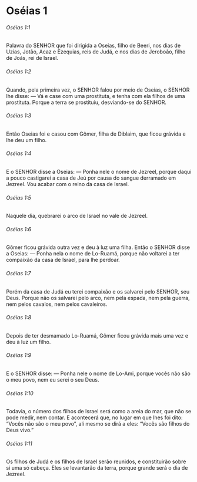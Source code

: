 # Oséias 1

###### Oséias 1:1

Palavra do SENHOR que foi dirigida a Oseias, filho de Beeri, nos dias de Uzias, Jotão, Acaz e Ezequias, reis de Judá, e nos dias de Jeroboão, filho de Joás, rei de Israel.

###### Oséias 1:2

Quando, pela primeira vez, o SENHOR falou por meio de Oseias, o SENHOR lhe disse: — Vá e case com uma prostituta, e tenha com ela filhos de uma prostituta. Porque a terra se prostituiu, desviando-se do SENHOR.

###### Oséias 1:3

Então Oseias foi e casou com Gômer, filha de Diblaim, que ficou grávida e lhe deu um filho.

###### Oséias 1:4

E o SENHOR disse a Oseias: — Ponha nele o nome de Jezreel, porque daqui a pouco castigarei a casa de Jeú por causa do sangue derramado em Jezreel. Vou acabar com o reino da casa de Israel.

###### Oséias 1:5

Naquele dia, quebrarei o arco de Israel no vale de Jezreel.

###### Oséias 1:6

Gômer ficou grávida outra vez e deu à luz uma filha. Então o SENHOR disse a Oseias: — Ponha nela o nome de Lo-Ruamá, porque não voltarei a ter compaixão da casa de Israel, para lhe perdoar.

###### Oséias 1:7

Porém da casa de Judá eu terei compaixão e os salvarei pelo SENHOR, seu Deus. Porque não os salvarei pelo arco, nem pela espada, nem pela guerra, nem pelos cavalos, nem pelos cavaleiros.

###### Oséias 1:8

Depois de ter desmamado Lo-Ruamá, Gômer ficou grávida mais uma vez e deu à luz um filho.

###### Oséias 1:9

E o SENHOR disse: — Ponha nele o nome de Lo-Ami, porque vocês não são o meu povo, nem eu serei o seu Deus.

###### Oséias 1:10

Todavia, o número dos filhos de Israel será como a areia do mar, que não se pode medir, nem contar. E acontecerá que, no lugar em que lhes foi dito: “Vocês não são o meu povo”, ali mesmo se dirá a eles: “Vocês são filhos do Deus vivo.”

###### Oséias 1:11

Os filhos de Judá e os filhos de Israel serão reunidos, e constituirão sobre si uma só cabeça. Eles se levantarão da terra, porque grande será o dia de Jezreel.

